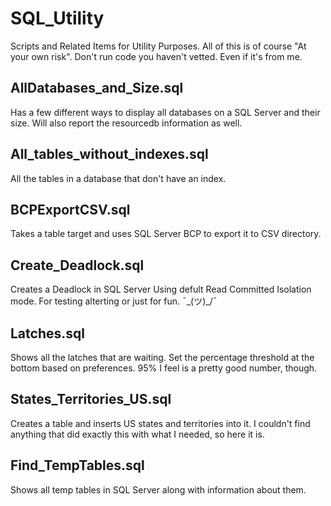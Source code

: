 # SQL_Utility
Scripts and Related Items for Utility Purposes.
All of this is of course "At your own risk". Don't run code you haven't vetted. Even if it's from me.

## AllDatabases_and_Size.sql
Has a few different ways to display all databases on a SQL Server and their size. Will also report the resourcedb information as well.

## All_tables_without_indexes.sql
All the tables in a database that don't have an index.

##  BCPExportCSV.sql
Takes a table target and uses SQL Server BCP to export it to CSV directory.

## Create_Deadlock.sql
Creates a Deadlock in SQL Server Using defult Read Committed Isolation mode. For testing alterting or just for fun. ¯\_(ツ)_/¯

##  Latches.sql
Shows all the latches that are waiting. Set the percentage threshold at the bottom based on preferences. 95% I feel is a pretty good number, though.

## States_Territories_US.sql
Creates a table and inserts US states and territories into it. I couldn't find anything that did exactly this with what I needed, so here it is.

## Find_TempTables.sql
Shows all temp tables in SQL Server along with information about them.
